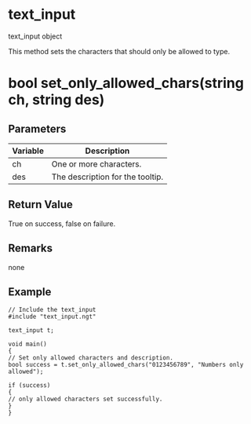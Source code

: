 # text_input

text_input object

  


This method sets the characters that should only be allowed to type.

# bool set_only_allowed_chars(string ch, string des)

## Parameters

Variable| Description  
---|---  
ch | One or more characters.  
des | The description for the tooltip.  
  
## Return Value

True on success, false on failure.

## Remarks

none

## Example
    
    
    // Include the text_input
    #include "text_input.ngt"
    
    text_input t;
    
    void main()
    {
    // Set only allowed characters and description.
    bool success = t.set_only_allowed_chars("0123456789", "Numbers only allowed");
    
    if (success)
    {
    // only allowed characters set successfully.
    }
    }
    
